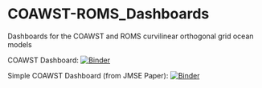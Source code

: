 # COAWST-ROMS_Dashboards
Dashboards for the COAWST and ROMS curvilinear orthogonal grid ocean models

COAWST Dashboard: [![Binder](https://binder.pangeo.io/badge_logo.svg)](https://binder.pangeo.io/v2/gh/reproducible-notebooks/COAWST-ROMS_Dashboards.git/master?filepath=COAWST_Dashboard.ipynb)

Simple COAWST Dashboard (from JMSE Paper): [![Binder](https://binder.pangeo.io/badge_logo.svg)](https://binder.pangeo.io/v2/gh/reproducible-notebooks/COAWST-ROMS_Dashboards.git/master?filepath=COAWST_Simple_Dashboard.ipynb)
